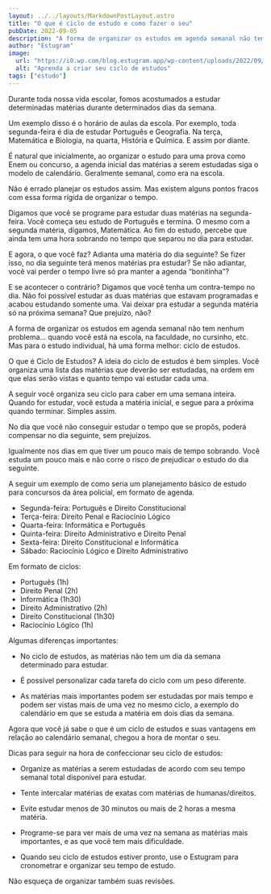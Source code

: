 ```yaml
---
layout: ../../layouts/MarkdownPostLayout.astro
title: "O que é ciclo de estudo e como fazer o seu"
pubDate: 2022-09-05
description: "A forma de organizar os estudos em agenda semanal não tem nenhum problema… quando você está na escola, na faculdade, no cursinho, etc. Mas para o estudo individual, há uma forma melhor: ciclo de estudos."
author: "Estugram"
image:
  url: "https://i0.wp.com/blog.estugram.app/wp-content/uploads/2022/09/pexels-photo-196650-scaled-1.jpeg?resize=2048%2C1366&ssl=1"
  alt: "Aprenda a criar seu ciclo de estudos"
tags: ["estudo"]
---
```


Durante toda nossa vida escolar, fomos acostumados a estudar determinadas matérias durante determinados dias da semana.

Um exemplo disso é o horário de aulas da escola. Por exemplo, toda segunda-feira é dia de estudar Português e Geografia. Na terça, Matemática e Biologia, na quarta, História e Química. E assim por diante.

É natural que inicialmente, ao organizar o estudo para uma prova como Enem ou concurso, a agenda inicial das matérias a serem estudadas siga o modelo de calendário. Geralmente semanal, como era na escola.

Não é errado planejar os estudos assim. Mas existem alguns pontos fracos com essa forma rígida de organizar o tempo.

Digamos que você se programe para estudar duas matérias na segunda-feira. Você começa seu estudo de Português e termina. O mesmo com a segunda matéria, digamos, Matemática. Ao fim do estudo, percebe que ainda tem uma hora sobrando no tempo que separou no dia para estudar.

E agora, o que você faz? Adianta uma matéria do dia seguinte? Se fizer isso, no dia seguinte terá menos matérias pra estudar? Se não adiantar, você vai perder o tempo livre só pra manter a agenda “bonitinha”?

E se acontecer o contrário? Digamos que você tenha um contra-tempo no dia. Não foi possível estudar as duas matérias que estavam programadas e acabou estudando somente uma. Vai deixar pra estudar a segunda matéria só na próxima semana? Que prejuízo, não?

A forma de organizar os estudos em agenda semanal não tem nenhum problema… quando você está na escola, na faculdade, no cursinho, etc. Mas para o estudo individual, há uma forma melhor: ciclo de estudos.

O que é Ciclo de Estudos?
A ideia do ciclo de estudos é bem simples. Você organiza uma lista das matérias que deverão ser estudadas, na ordem em que elas serão vistas e quanto tempo vai estudar cada uma.

A seguir você organiza seu ciclo para caber em uma semana inteira. Quando for estudar, você estuda a matéria inicial, e segue para a próxima quando terminar. Simples assim.

No dia que você não conseguir estudar o tempo que se propôs, poderá compensar no dia seguinte, sem prejuízos.

Igualmente nos dias em que tiver um pouco mais de tempo sobrando. Você estuda um pouco mais e não corre o risco de prejudicar o estudo do dia seguinte.

A seguir um exemplo de como seria um planejamento básico de estudo para concursos da área policial, em formato de agenda.

- Segunda-feira: Português e Direito Constitucional
- Terça-feira: Direito Penal e Raciocínio Lógico
- Quarta-feira: Informática e Português
- Quinta-feira: Direito Administrativo e Direito Penal
- Sexta-feira: Direito Constitucional e Informática
- Sábado: Raciocínio Lógico e Direito Administrativo

Em formato de ciclos:

- Português (1h)
- Direito Penal (2h)
- Informática (1h30)
- Direito Administrativo (2h)
- Direito Constitucional (1h30)
- Raciocínio Lógico (1h)

Algumas diferenças importantes:

- No ciclo de estudos, as matérias não tem um dia da semana determinado para estudar.

- É possível personalizar cada tarefa do ciclo com um peso diferente.

- As matérias mais importantes podem ser estudadas por mais tempo e podem ser vistas mais de uma vez no mesmo ciclo, a exemplo do calendário em que se estuda a matéria em dois dias da semana.

Agora que você já sabe o que é um ciclo de estudos e suas vantagens em relação ao calendário semanal, chegou a hora de montar o seu.

Dicas para seguir na hora de confeccionar seu ciclo de estudos:

- Organize as matérias a serem estudadas de acordo com seu tempo semanal total disponível para estudar.

- Tente intercalar matérias de exatas com matérias de humanas/direitos.

- Evite estudar menos de 30 minutos ou mais de 2 horas a mesma matéria.

- Programe-se para ver mais de uma vez na semana as matérias mais importantes, e as que você tem mais dificuldade.

- Quando seu ciclo de estudos estiver pronto, use o Estugram para cronometrar e organizar seu tempo de estudo.

Não esqueça de organizar também suas revisões.
